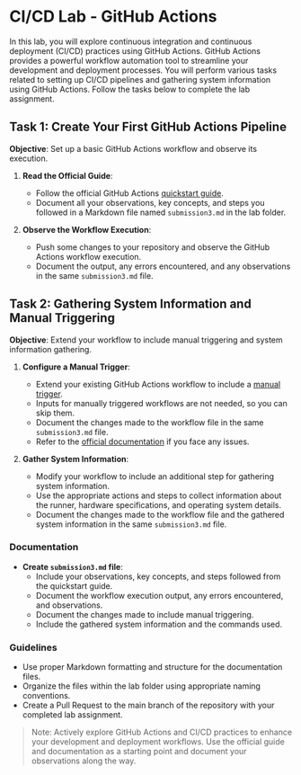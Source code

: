 # CI/CD Lab - GitHub Actions

In this lab, you will explore continuous integration and continuous deployment (CI/CD) practices using GitHub Actions. GitHub Actions provides a powerful workflow automation tool to streamline your development and deployment processes. You will perform various tasks related to setting up CI/CD pipelines and gathering system information using GitHub Actions. Follow the tasks below to complete the lab assignment.

## Task 1: Create Your First GitHub Actions Pipeline

**Objective**: Set up a basic GitHub Actions workflow and observe its execution.

1. **Read the Official Guide**:
   - Follow the official GitHub Actions [quickstart guide](https://docs.github.com/en/actions/quickstart).
   - Document all your observations, key concepts, and steps you followed in a Markdown file named `submission3.md` in the lab folder.

2. **Observe the Workflow Execution**:
   - Push some changes to your repository and observe the GitHub Actions workflow execution.
   - Document the output, any errors encountered, and any observations in the same `submission3.md` file.

## Task 2: Gathering System Information and Manual Triggering

**Objective**: Extend your workflow to include manual triggering and system information gathering.

1. **Configure a Manual Trigger**:
   - Extend your existing GitHub Actions workflow to include a [manual trigger](https://docs.github.com/en/actions/using-workflows/triggering-a-workflow#defining-inputs-for-manually-triggered-workflows).
   - Inputs for manually triggered workflows are not needed, so you can skip them.
   - Document the changes made to the workflow file in the same `submission3.md` file.
   - Refer to the [official documentation](https://docs.github.com/en/actions/using-workflows/manually-running-a-workflow) if you face any issues.

2. **Gather System Information**:
   - Modify your workflow to include an additional step for gathering system information.
   - Use the appropriate actions and steps to collect information about the runner, hardware specifications, and operating system details.
   - Document the changes made to the workflow file and the gathered system information in the same `submission3.md` file.

### Documentation

- **Create `submission3.md` file**:
  - Include your observations, key concepts, and steps followed from the quickstart guide.
  - Document the workflow execution output, any errors encountered, and observations.
  - Document the changes made to include manual triggering.
  - Include the gathered system information and the commands used.

### Guidelines

- Use proper Markdown formatting and structure for the documentation files.
- Organize the files within the lab folder using appropriate naming conventions.
- Create a Pull Request to the main branch of the repository with your completed lab assignment.

> Note: Actively explore GitHub Actions and CI/CD practices to enhance your development and deployment workflows. Use the official guide and documentation as a starting point and document your observations along the way.
